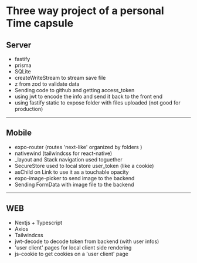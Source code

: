# Three way project of a personal Time capsule

## Server

- fastify
- prisma
- SQLite
- createWriteStream to stream save file
- z from zod to validate data
- Sending code to github and getting access_token
- using jwt to encode the info and send it back to the front end
- using fastify static to expose folder with files uploaded (not good for production)

---

## Mobile

- expo-router (routes 'next-like' organized by folders
  )
- nativewind (tailwindcss for react-native)
- \_layout and Stack navigation used toguether
- SecureStore used to local store user_token (like a cookie)
- asChild on Link to use it as a touchable opacity
- expo-image-picker to send image to the backend
- Sending FormData with image file to the backend

---

## WEB

- Nextjs + Typescript
- Axios
- Tailwindcss
- jwt-decode to decode token from backend (with user infos)
- 'user client' pages for local client side rendering
- js-cookie to get cookies on a 'user client' page
